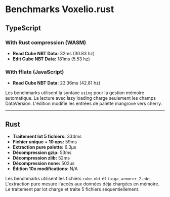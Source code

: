 # Benchmarks Voxelio.rust

## TypeScript

### With Rust compression (WASM)

- **Read Cube NBT Data:** 32ms (30.83 hz)
- **Edit Cube NBT Data:** 181ms (5.53 hz)

### With fflate (JavaScript)

- **Read Cube NBT Data:** 23.36ms (42.81 hz)

Les benchmarks utilisent la syntaxe `using` pour la gestion mémoire automatique.
La lecture avec lazy loading charge seulement les champs DataVersion. L'édition
modifie les entrées de palette mangrove vers cherry.

---

## Rust

- **Traitement lot 5 fichiers:** 334ms
- **Fichier unique + 10 ops:** 59ms
- **Extraction pure palette:** 6.3µs
- **Décompression gzip:** 53ms
- **Décompression zlib:** 52ms
- **Décompression none:** 502µs
- **Édition 10x modifications:** N/A

Les benchmarks utilisent les fichiers `cube.nbt` et `taiga_armorer_2.nbt`.
L'extraction pure mesure l'accès aux données déjà chargées en mémoire. Le
traitement par lot charge et traite 5 fichiers séquentiellement.
